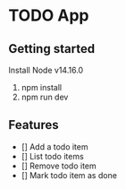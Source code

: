 # TODO App

## Getting started

Install Node v14.16.0

1. npm install
2. npm run dev


## Features

- [] Add a todo item
- [] List todo items
- [] Remove todo item
- [] Mark todo item as done